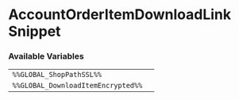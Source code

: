 # AccountOrderItemDownloadLink Snippet

### Available Variables
|||
|---|---|
| `%%GLOBAL_ShopPathSSL%%` |
| `%%GLOBAL_DownloadItemEncrypted%%` |
